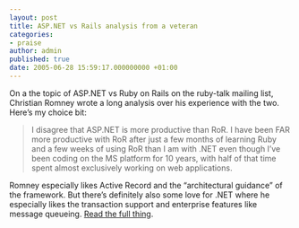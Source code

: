 ```yaml
---
layout: post
title: ASP.NET vs Rails analysis from a veteran
categories:
- praise
author: admin
published: true
date: 2005-06-28 15:59:17.000000000 +01:00
---
```

<p>On a the topic of <span class="caps">ASP</span>.<span class="caps">NET</span> vs Ruby on Rails on the ruby-talk mailing list, Christian Romney wrote a long analysis over his experience with the two. Here&#8217;s my choice bit:</p>
<blockquote>I disagree that <span class="caps">ASP</span>.<span class="caps">NET</span> is  more productive than RoR. I have been <span class="caps">FAR</span> more productive with RoR after just a few months of learning Ruby and a few weeks of using RoR than I am with .<span class="caps">NET</span> even though I&#8217;ve been coding on the MS platform for 10 years, with half of that time spent almost exclusively working on web applications.</blockquote>
<p>Romney especially likes Active Record and the &#8220;architectural guidance&#8221; of the framework. But there&#8217;s definitely also some love for .<span class="caps">NET</span> where he especially likes the transaction support and enterprise features like message queueing. <a href="http://groups-beta.google.com/group/comp.lang.ruby/msg/47655971c922b9e4">Read the full thing</a>.</p>